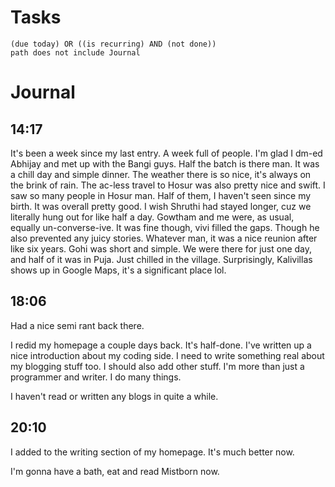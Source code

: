 # Tasks
```tasks
(due today) OR ((is recurring) AND (not done))
path does not include Journal
```
# Journal
## 14:17
It's been a week since my last entry. A week full of people. I'm glad I dm-ed Abhijay and met up with the Bangi guys. Half the batch is there man. It was a chill day and simple dinner. The weather there is so nice, it's always on the brink of rain. The ac-less travel to Hosur was also pretty nice and swift. I saw so many people in Hosur man. Half of them, I haven't seen since my birth. It was overall pretty good. I wish Shruthi had stayed longer, cuz we literally hung out for like half a day. Gowtham and me were, as usual, equally un-converse-ive. It was fine though, vivi filled the gaps. Though he also prevented any juicy stories. Whatever man, it was a nice reunion after like six years. Gohi was short and simple. We were there for just one day, and half of it was in Puja. Just chilled in the village. Surprisingly, Kalivillas shows up in Google Maps, it's a significant place lol.

## 18:06
Had a nice semi rant back there.

I redid my homepage a couple days back. It's half-done. I've written up a nice introduction about my coding side. I need to write something real about my blogging stuff too. I should also add other stuff. I'm more than just a programmer and writer. I do many things.

I haven't read or written any blogs in quite a while.

## 20:10
I added to the writing section of my homepage. It's much better now.

I'm gonna have a bath, eat and read Mistborn now.